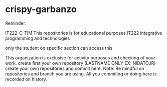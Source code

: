 # crispy-garbanzo
Reminder:

IT222-C-TIM
This repositories is for educational purposes IT222 integrative programming and technologies

only the student on specific section can access this

This organization is exclusive for activity purposes and checking of your work.
create first your own repository (LASTNAME ONLY EX: NIBATOJR)
create your own repositories and commit here.
Note: Be mindful on repositories and branch you are using. All you commiting or doing here is recorded on history.
